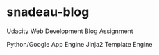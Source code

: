 # snadeau-blog
Udacity Web Development Blog Assignment

Python/Google App Engine
Jinja2 Template Engine
